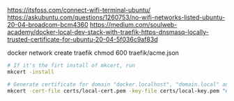 https://itsfoss.com/connect-wifi-terminal-ubuntu/
https://askubuntu.com/questions/1260753/no-wifi-networks-listed-ubuntu-20-04-broadcom-bcm4360
https://medium.com/soulweb-academy/docker-local-dev-stack-with-traefik-https-dnsmasq-locally-trusted-certificate-for-ubuntu-20-04-5f036c9af83d

docker network create traefik
chmod 600 traefik/acme.json

```bash
# If it's the firt install of mkcert, run
mkcert -install

# Generate certificate for domain "docker.localhost", "domain.local" and their sub-domains
mkcert -cert-file certs/local-cert.pem -key-file certs/local-key.pem "docker.localhost" "*.docker.localhost" "domain.local" "*.domain.local"
```